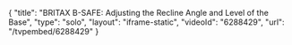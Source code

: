 {
    "title": "BRITAX B-SAFE: Adjusting the Recline Angle and Level of the Base",
    "type": "solo",
    "layout": "iframe-static",
    "videoId": "6288429",
    "url": "\/tvpembed\/6288429"
}